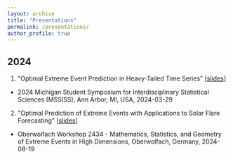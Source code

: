 ```yaml
---
layout: archive 
title: "Presentations"
permalink: /presentations/
author_profile: true
---
```


## 2024

1. "Optimal Extreme Event Prediction in Heavy-Tailed Time Series" [[slides](https://drive.google.com/file/d/1BkUem4PvmdFJ7UO8cwMtULx8lJipKspl/view?usp=sharing)]
  - 2024 Michigan Student Symposium for Interdisciplinary Statistical Sciences (MSSISS), Ann Arbor, MI, USA, 2024-03-29
2. "Optimal Prediction of Extreme Events with Applications to Solar Flare Forecasting" [[slides](https://drive.google.com/file/d/1G_SVtDuVkE-qjJnhl05FLYnxKK_X4iE_/view?usp=sharing)]
  - Oberwolfach Workshop 2434 - Mathematics, Statistics, and Geometry of Extreme Events in High Dimensions, Oberwolfach, Germany, 2024-08-19
